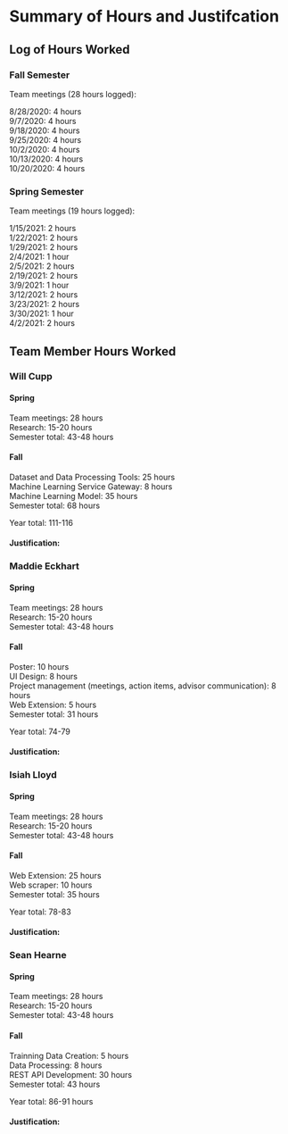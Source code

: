 # Summary of Hours and Justifcation

## Log of Hours Worked
### Fall Semester
Team meetings (28 hours logged):

8/28/2020: 4 hours  
9/7/2020: 4 hours  
9/18/2020: 4 hours  
9/25/2020: 4 hours  
10/2/2020: 4 hours  
10/13/2020: 4 hours  
10/20/2020: 4 hours  

### Spring Semester
Team meetings (19 hours logged):

1/15/2021: 2 hours  
1/22/2021: 2 hours  
1/29/2021: 2 hours  
2/4/2021: 1 hour  
2/5/2021: 2 hours  
2/19/2021: 2 hours  
3/9/2021: 1 hour  
3/12/2021: 2 hours   
3/23/2021: 2 hours   
3/30/2021: 1 hour   
4/2/2021: 2 hours   

## Team Member Hours Worked
### Will Cupp  
#### Spring
Team meetings: 28 hours  
Research: 15-20 hours  
Semester total: 43-48 hours  
#### Fall  
Dataset and Data Processing Tools: 25 hours  
Machine Learning Service Gateway: 8 hours  
Machine Learning Model: 35 hours  
Semester total: 68 hours  
  
Year total:  111-116  
#### Justification:  

### Maddie Eckhart
#### Spring
Team meetings: 28 hours  
Research: 15-20 hours  
Semester total: 43-48 hours  
#### Fall  
Poster: 10 hours  
UI Design: 8 hours  
Project management (meetings, action items, advisor communication): 8 hours  
Web Extension: 5 hours  
Semester total: 31 hours  
  
Year total:  74-79  
#### Justification:  

### Isiah Lloyd
#### Spring
Team meetings: 28 hours  
Research: 15-20 hours  
Semester total: 43-48 hours  
#### Fall  
Web Extension: 25 hours  
Web scraper: 10 hours  
Semester total: 35 hours  
  
Year total:  78-83  
#### Justification:  

### Sean Hearne
#### Spring
Team meetings: 28 hours  
Research: 15-20 hours  
Semester total: 43-48 hours  
#### Fall  
Trainning Data Creation: 5 hours  
Data Processing: 8 hours  
REST API Development: 30 hours  
Semester total: 43 hours  
  
Year total:  86-91 hours
#### Justification:  
